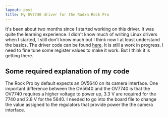 ```yaml
---
layout: post
title: My OV7740 driver for the Radxa Rock Pro
---
```


It's been about two months since I started working on this driver.
It was quite the learning experience.
I didn't know much of writing Linux drivers when I started, I still don't know much but I think now I at least understand the basics.
The driver code can be found [here](https://github.com/pedro1713/7740driver).
It is still a work in progress.
I need to fine tune some register values to make it work.
But I think it is getting there.

## Some required explanation of my code
The Rock Pro by default expects an OV5640 on its camera interface.
One important difference between the OV5640 and the OV7740 is that the OV7740 requires a higher voltage to power up, 3.3 V are required for the 7740 and 2.8 V for the 5640.
I needed to go into the board file to change the value assigned to the regulators that provide power the the camera interface.

